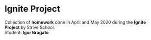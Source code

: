 # Ignite Project
Collection of <b>homework</b> done in April and May 2020 during the <b>Ignite Project</b> by Strive School.<br />
Student: <b>Igor Bragato</b>

